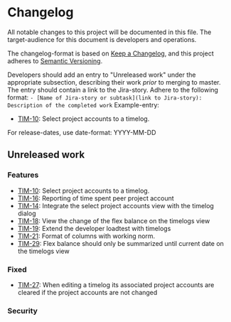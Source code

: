 # Changelog

All notable changes to this project will be documented in this file. The target-audience for this document is developers and operations. 

The changelog-format is based on [Keep a Changelog](https://keepachangelog.com/en/1.0.0/), and this project adheres to [Semantic Versioning](https://semver.org/spec/v2.0.0.html).

Developers should add an entry to "Unreleased work" under the appropriate subsection, describing their work _prior_ to merging to master. The entry should contain a link to the Jira-story. 
Adhere to the following format:
 `- [Name of Jira-story or subtask](link to Jira-story): Description of the completed work`
Example-entry:

- [TIM-10](https://sunepoulsen.atlassian.net/browse/TIM-10): Select project accounts to a timelog.

For release-dates, use date-format: YYYY-MM-DD

## Unreleased work

### Features

- [TIM-10](https://sunepoulsen.atlassian.net/browse/TIM-10): Select project accounts to a timelog.
- [TIM-16](https://sunepoulsen.atlassian.net/browse/TIM-16): Reporting of time spent peer project account
- [TIM-14](https://sunepoulsen.atlassian.net/browse/TIM-14): Integrate the select project accounts view with the timelog dialog
- [TIM-18](https://sunepoulsen.atlassian.net/browse/TIM-18): View the change of the flex balance on the timelogs view
- [TIM-19](https://sunepoulsen.atlassian.net/browse/TIM-19): Extend the developer loadtest with timelogs
- [TIM-21](https://sunepoulsen.atlassian.net/browse/TIM-21): Format of columns with working norm.
- [TIM-29](https://sunepoulsen.atlassian.net/browse/TIM-29): Flex balance should only be summarized until current date on the timelogs view

### Fixed

- [TIM-27](https://sunepoulsen.atlassian.net/browse/TIM-27): When editing a timelog its associated project accounts are cleared if the project accounts are not changed

### Security
